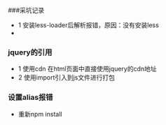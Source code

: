 ###采坑记录
- 1 安装less-loader后解析报错，原因：没有安装less
- 

### jquery的引用
- 1 使用cdn 在html页面中直接使用jquery的cdn地址
- 2 使用import引入到js文件进行打包

### 设置alias报错
- 重新npm install